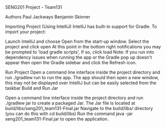 SENG201 Project - Team131

Authors
Paul Jackways
Benjamin Skinner



Importing Project (Using IntelliJ)
IntelliJ has built-in support for Gradle. To import your project:

Launch IntelliJ and choose Open from the start-up window.
Select the project and click open
At this point in the bottom right notifications you may be prompted to 'load gradle scripts', If so, click load
Note: If you run into dependency issues when running the app or the Gradle pop up doesn't appear then open the Gradle sidebar and click the Refresh icon.

Run Project
Open a command line interface inside the project directory and run ./gradlew run to run the app.
The app should then open a new window, this may not be displayed over IntelliJ but can be easily selected from the taskbar
Build and Run Jar


Open a command line interface inside the project directory and run ./gradlew jar to create a packaged Jar. The Jar file is located at build/libs/seng201_team131-Final.jar
Navigate to the build/libs/ directory (you can do this with cd build/libs)
Run the command java -jar seng201_team131-Final.jar to open the application.
